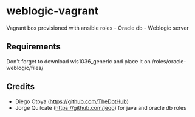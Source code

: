 # weblogic-vagrant
Vagrant box provisioned with ansible roles - Oracle db - Weblogic server

Requirements
-------------

Don't forget to download wls1036_generic and place it on /roles/oracle-weblogic/files/

Credits
--------

  - Diego Otoya (https://github.com/TheDotHub)
  - Jorge Quilcate (https://github.com/jeqo) for java and oracle db roles

